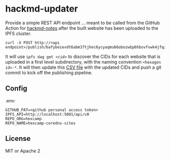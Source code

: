 # hackmd-updater

Provide a simple REST API endpoint ... meant to be called from the GitHub Action for [hackmd-notes](https://github.com/hexcamp/hackmd-notes/actions) after the built website has been uploaded to the
IPFS cluster.

```
curl -X POST http://<api endpoint>/publish/bafybeievdt6abm37tjhec6ycyaqmu66obozwbp6hbovfvwk4jfqzye7p5m
```

It will use `ipfs dag get <cid>` to discover the CIDs for each website that is uploaded in a first level subdirectory, with the naming convention `<hexagon id>-*`.  It will then update this [CSV file](https://github.com/hexcamp/hexcamp-coredns-sites/blob/main/jim.csv) with the updated CIDs and push a git commit to kick off the publishing pipeline.

## Config

.env:

```
GITHUB_PAT=<github personal access token>
IPFS_API=http://localhost:5001/api/v0
REPO_ORG=hexcamp
REPO_NAME=hexcamp-coredns-sites
```

## License

MIT or Apache 2